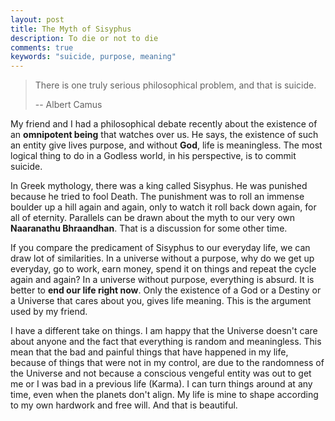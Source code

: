 ```yaml
---
layout: post
title: The Myth of Sisyphus
description: To die or not to die
comments: true
keywords: "suicide, purpose, meaning"
---
```


> There is one truly serious philosophical problem, and that is suicide.
>
> -- Albert Camus

My friend and I had a philosophical debate recently about the existence of an **omnipotent being** that watches over us.
He says, the existence of such an entity give lives purpose, and without **God**, life is meaningless.
 The most logical thing to do in a Godless world, in his perspective, is to commit suicide.

In Greek mythology, there was a king called Sisyphus. He was punished because he tried to fool Death. The punishment was to
roll an immense boulder up a hill again and again, only to watch it roll back down again, for all of eternity. Parallels can be drawn about the myth to our very own **Naaranathu Bhraandhan**. That is a discussion for some other
time.

If you compare the predicament of Sisyphus to our everyday life, we can draw lot of similarities. In a universe without a purpose,
why do we get up everyday, go to work, earn money, spend it on things and repeat the cycle again and again? In a universe without purpose,
everything is absurd. It is better to **end our life right now**. Only the existence of a God or a Destiny or a Universe that cares about you, gives life meaning.
This is the argument used by my friend.

I have a different take on things. I am happy that the Universe doesn't care about anyone and the fact that everything is random and meaningless.
This mean that the bad and painful things that have happened in my life, because of things that were not in my control, are due to the randomness
of the Universe and not because a conscious vengeful entity was out to get me or I was bad in a previous life (Karma).
I can turn things around at any time, even when the planets don't align. My life is mine to shape according to my own
hardwork and free will. And that is beautiful.






